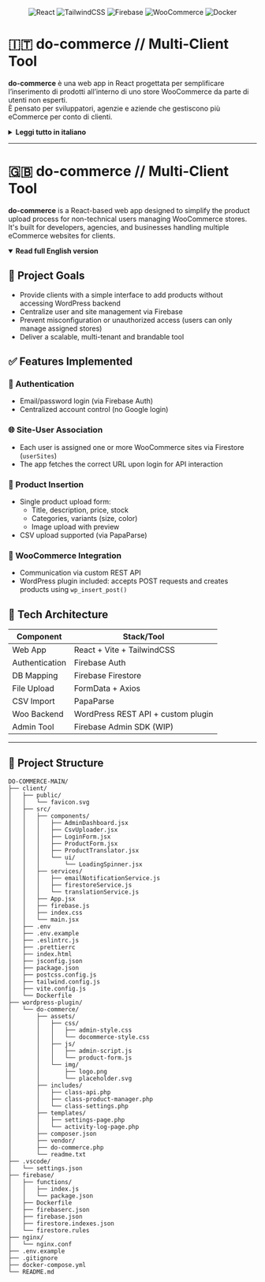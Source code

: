 <!-- ITALIANO -->

<p align="center">
  <img alt="React" src="https://img.shields.io/badge/Frontend-React-blue?logo=react" />
  <img alt="TailwindCSS" src="https://img.shields.io/badge/UI-TailwindCSS-38b2ac?logo=tailwindcss" />
  <img alt="Firebase" src="https://img.shields.io/badge/Auth%20%26%20DB-Firebase-orange?logo=firebase" />
  <img alt="WooCommerce" src="https://img.shields.io/badge/Backend-WooCommerce-purple?logo=woocommerce" />
  <img alt="Docker" src="https://img.shields.io/badge/Deploy-Docker-2496ed?logo=docker" />
</p>

# 🇮🇹 do-commerce // Multi-Client Tool

**do-commerce** è una web app in React progettata per semplificare l’inserimento di prodotti all’interno di uno store WooCommerce da parte di utenti non esperti.  
È pensato per sviluppatori, agenzie e aziende che gestiscono più eCommerce per conto di clienti.

<details>
<summary><strong>Leggi tutto in italiano</strong></summary>

## 🚀 Obiettivi del progetto

- Fornire ai clienti un’interfaccia semplice per caricare prodotti senza passare dal backend WordPress
- Centralizzare la gestione degli utenti e dei siti tramite Firebase
- Evitare errori o accessi sbagliati (ogni utente può agire solo sul sito assegnato)
- Offrire uno strumento multi-tenant, scalabile e brandizzabile

## ✅ Funzionalità implementate

### 👤 Autenticazione
- Login via **email/password** (con Firebase Auth)
- Gestione centralizzata degli account (niente Google Login)

### 🌐 Collegamento sito → utente
- Ogni utente ha assegnato uno o più siti WooCommerce via Firestore (`userSites`)
- L’app recupera l’URL corretto all’accesso e lo usa per tutte le richieste

### 🧾 Inserimento prodotti
- Form per **inserimento singolo** con:
  - Titolo, descrizione, prezzo, stock
  - Categorie, varianti (taglia, colore)
  - Upload immagine con preview
- Supporto **upload da CSV** (via PapaParse)

### 📡 Integrazione con WooCommerce
- Comunicazione via **REST API custom plugin**
- Plugin WordPress incluso: accetta POST e crea prodotti via `wp_insert_post()`

## 🧩 Architettura tecnica

| Componente       | Stack/Tool                |
|------------------|---------------------------|
| Web App          | React + Vite + TailwindCSS|
| Autenticazione   | Firebase Auth             |
| Database mapping | Firebase Firestore        |
| File upload      | FormData + Axios          |
| CSV              | PapaParse                 |
| Backend Woo      | WordPress REST API + Plugin custom |
| Admin Tool       | Firebase Admin SDK (WIP)  |

</details>

---

<!-- ENGLISH -->

# 🇬🇧 do-commerce // Multi-Client Tool

**do-commerce** is a React-based web app designed to simplify the product upload process for non-technical users managing WooCommerce stores.  
It's built for developers, agencies, and businesses handling multiple eCommerce websites for clients.

<details open>
<summary><strong>Read full English version</strong></summary>

## 🚀 Project Goals

- Provide clients with a simple interface to add products without accessing WordPress backend
- Centralize user and site management via Firebase
- Prevent misconfiguration or unauthorized access (users can only manage assigned stores)
- Deliver a scalable, multi-tenant and brandable tool

## ✅ Features Implemented

### 👤 Authentication
- Email/password login (via Firebase Auth)
- Centralized account control (no Google login)

### 🌐 Site-User Association
- Each user is assigned one or more WooCommerce sites via Firestore (`userSites`)
- The app fetches the correct URL upon login for API interaction

### 🧾 Product Insertion
- Single product upload form:
  - Title, description, price, stock
  - Categories, variants (size, color)
  - Image upload with preview
- CSV upload supported (via PapaParse)

### 📡 WooCommerce Integration
- Communication via custom REST API
- WordPress plugin included: accepts POST requests and creates products using `wp_insert_post()`

## 🧩 Tech Architecture

| Component        | Stack/Tool                     |
|------------------|--------------------------------|
| Web App          | React + Vite + TailwindCSS     |
| Authentication   | Firebase Auth                  |
| DB Mapping       | Firebase Firestore             |
| File Upload      | FormData + Axios               |
| CSV Import       | PapaParse                      |
| Woo Backend      | WordPress REST API + custom plugin |
| Admin Tool       | Firebase Admin SDK (WIP)       |

</details>

---

## 🔧 Project Structure

```plaintext
DO-COMMERCE-MAIN/
├── client/
│   ├── public/
│   │   └── favicon.svg
│   ├── src/
│   │   ├── components/
│   │   │   ├── AdminDashboard.jsx
│   │   │   ├── CsvUploader.jsx
│   │   │   ├── LoginForm.jsx
│   │   │   ├── ProductForm.jsx
│   │   │   ├── ProductTranslator.jsx
│   │   │   └── ui/
│   │   │       └── LoadingSpinner.jsx
│   │   ├── services/
│   │   │   ├── emailNotificationService.js
│   │   │   ├── firestoreService.js
│   │   │   └── translationService.js
│   │   ├── App.jsx
│   │   ├── firebase.js
│   │   ├── index.css
│   │   └── main.jsx
│   ├── .env
│   ├── .env.example
│   ├── .eslintrc.js
│   ├── .prettierrc
│   ├── index.html
│   ├── jsconfig.json
│   ├── package.json
│   ├── postcss.config.js
│   ├── tailwind.config.js
│   ├── vite.config.js
│   └── Dockerfile
├── wordpress-plugin/
│   └── do-commerce/
│       ├── assets/
│       │   ├── css/
│       │   │   ├── admin-style.css
│       │   │   └── docommerce-style.css
│       │   ├── js/
│       │   │   ├── admin-script.js
│       │   │   └── product-form.js
│       │   └── img/
│       │       ├── logo.png
│       │       └── placeholder.svg
│       ├── includes/
│       │   ├── class-api.php
│       │   ├── class-product-manager.php
│       │   └── class-settings.php
│       ├── templates/
│       │   ├── settings-page.php
│       │   └── activity-log-page.php
│       ├── composer.json
│       ├── vendor/
│       ├── do-commerce.php
│       └── readme.txt
├── .vscode/
│   └── settings.json
├── firebase/
│   ├── functions/
│   │   ├── index.js
│   │   └── package.json
│   ├── Dockerfile
│   ├── firebaserc.json
│   ├── firebase.json
│   ├── firestore.indexes.json
│   └── firestore.rules
├── nginx/
│   └── nginx.conf
├── .env.example
├── .gitignore
├── docker-compose.yml
└── README.md
```
